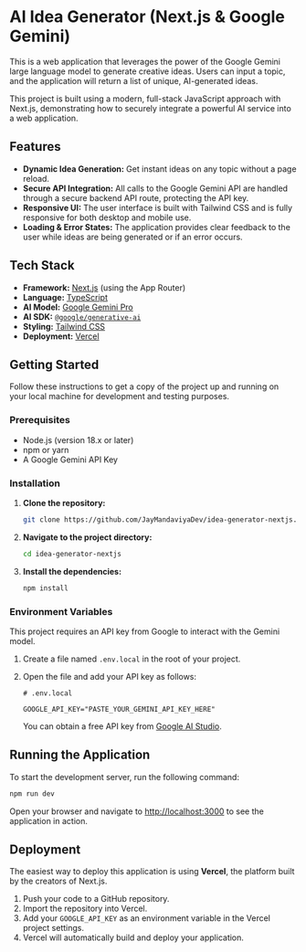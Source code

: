 # AI Idea Generator (Next.js & Google Gemini)

This is a web application that leverages the power of the Google Gemini large language model to generate creative ideas. Users can input a topic, and the application will return a list of unique, AI-generated ideas.

This project is built using a modern, full-stack JavaScript approach with Next.js, demonstrating how to securely integrate a powerful AI service into a web application.

## Features

*   **Dynamic Idea Generation:** Get instant ideas on any topic without a page reload.
*   **Secure API Integration:** All calls to the Google Gemini API are handled through a secure backend API route, protecting the API key.
*   **Responsive UI:** The user interface is built with Tailwind CSS and is fully responsive for both desktop and mobile use.
*   **Loading & Error States:** The application provides clear feedback to the user while ideas are being generated or if an error occurs.

## Tech Stack

*   **Framework:** [Next.js](https://nextjs.org/) (using the App Router)
*   **Language:** [TypeScript](https://www.typescriptlang.org/)
*   **AI Model:** [Google Gemini Pro](https://deepmind.google/technologies/gemini/)
*   **AI SDK:** [`@google/generative-ai`](https://www.npmjs.com/package/@google/generative-ai)
*   **Styling:** [Tailwind CSS](https://tailwindcss.com/)
*   **Deployment:** [Vercel](https://vercel.com/)

## Getting Started

Follow these instructions to get a copy of the project up and running on your local machine for development and testing purposes.

### Prerequisites

*   Node.js (version 18.x or later)
*   npm or yarn
*   A Google Gemini API Key

### Installation

1.  **Clone the repository:**
    ```bash
    git clone https://github.com/JayMandaviyaDev/idea-generator-nextjs.git
    ```

2.  **Navigate to the project directory:**
    ```bash
    cd idea-generator-nextjs
    ```

3.  **Install the dependencies:**
    ```bash
    npm install
    ```

### Environment Variables

This project requires an API key from Google to interact with the Gemini model.

1.  Create a file named `.env.local` in the root of your project.
2.  Open the file and add your API key as follows:

    ```
    # .env.local

    GOOGLE_API_KEY="PASTE_YOUR_GEMINI_API_KEY_HERE"
    ```
    You can obtain a free API key from [Google AI Studio](https://aistudio.google.com/).

## Running the Application

To start the development server, run the following command:

```bash
npm run dev
```

Open your browser and navigate to [http://localhost:3000](http://localhost:3000) to see the application in action.

## Deployment

The easiest way to deploy this application is using **Vercel**, the platform built by the creators of Next.js.

1.  Push your code to a GitHub repository.
2.  Import the repository into Vercel.
3.  Add your `GOOGLE_API_KEY` as an environment variable in the Vercel project settings.
4.  Vercel will automatically build and deploy your application.